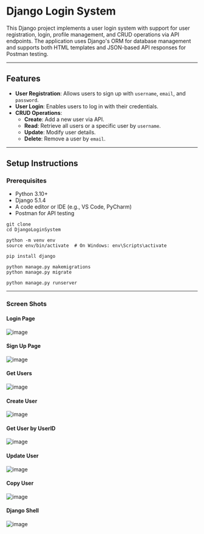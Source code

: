 # Django Login System

This Django project implements a user login system with support for user registration, login, profile management, and CRUD operations via API endpoints. The application uses Django's ORM for database management and supports both HTML templates and JSON-based API responses for Postman testing.

---

## Features
- **User Registration**: Allows users to sign up with `username`, `email`, and `password`.
- **User Login**: Enables users to log in with their credentials.
- **CRUD Operations**:
  - **Create**: Add a new user via API.
  - **Read**: Retrieve all users or a specific user by `username`.
  - **Update**: Modify user details.
  - **Delete**: Remove a user by `email`.

---

## Setup Instructions

### Prerequisites
- Python 3.10+
- Django 5.1.4
- A code editor or IDE (e.g., VS Code, PyCharm)
- Postman for API testing

```
git clone
cd DjangoLoginSystem

python -m venv env
source env/bin/activate  # On Windows: env\Scripts\activate

pip install django

python manage.py makemigrations
python manage.py migrate

python manage.py runserver
```
---

### Screen Shots
#### Login Page
![image](https://github.com/user-attachments/assets/a9a1bc80-4e75-4ef2-926d-1dc301e118bd)

#### Sign Up Page
![image](https://github.com/user-attachments/assets/e6536708-cbe2-4831-a0e3-9e5743931730)



#### Get Users
![image](https://github.com/user-attachments/assets/c379f8e6-374c-4284-b1cb-cb266453334a)

#### Create User 
![image](https://github.com/user-attachments/assets/35ee854a-4ec2-4ca6-92c2-d3880c85e88b)

#### Get User by UserID
![image](https://github.com/user-attachments/assets/160e6f65-3523-45fa-9116-3c8e7fcef13f)

#### Update User
![image](https://github.com/user-attachments/assets/7876e147-4502-4b25-8796-133bf72835bb)

#### Copy User
![image](https://github.com/user-attachments/assets/a484c306-911c-47fc-b894-2055dc525eef)

#### Django Shell
![image](https://github.com/user-attachments/assets/359c01b4-4187-49bb-ae4d-120a31dbe520)
